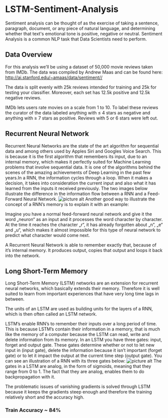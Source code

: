 # LSTM-Sentiment-Analysis
Sentiment analysis can be thought of as the exercise of taking a sentence, paragraph, document, or any piece of natural language, and determining whether that text's emotional tone is positive, negative or neutral. Sentiment Analysis is a common NLP task that Data Scientists need to perform.

## Data Overview
For this analysis we’ll be using a dataset of 50,000 movie reviews taken from IMDb. The data was compiled by Andrew Maas and can be found here: <http://ai.stanford.edu/~amaas/data/sentiment//>

The data is split evenly with 25k reviews intended for training and 25k for testing your classifier. Moreover, each set has 12.5k positive and 12.5k negative reviews.

IMDb lets users rate movies on a scale from 1 to 10. To label these reviews the curator of the data labeled anything with ≤ 4 stars as negative and anything with ≥ 7 stars as positive. Reviews with 5 or 6 stars were left out.

## Recurrent Neural Network
Recurrent Neural Networks are the state of the art algorithm for sequential data and among others used by Apples Siri and Googles Voice Search. This is because it is the first algorithm that remembers its input, due to an internal memory, which makes it perfectly suited for Machine Learning problems that involve sequential data. It is one of the algorithms behind the scenes of the amazing achievements of Deep Learning in the past few years.In a RNN, the information cycles through a loop. When it makes a decision, it takes into consideration the current input and also what it has learned from the inputs it received previously. The two images below illustrate the difference in the information flow between a RNN and a Feed-Forward Neural Network. ![picture alt](https://cdn-images-1.medium.com/max/1000/0*mRHhGAbsKaJPbT21.png)
Another good way to illustrate the concept of a RNN’s memory is to explain it with an example:

Imagine you have a normal feed-forward neural network and give it the word „neuron“ as an input and it processes the word character by character. At the time it reaches the character „r“, it has already forgotten about „n“, „e“ and „u“, which makes it almost impossible for this type of neural network to predict what character would come next.

A Recurrent Neural Network is able to remember exactly that, because of it’s internal memory. It produces output, copies that output and loops it back into the network.

## Long Short-Term Memory
Long Short-Term Memory (LSTM) networks are an extension for recurrent neural networks, which basically extends their memory. Therefore it is well suited to learn from important experiences that have very long time lags in between.

The units of an LSTM are used as building units for the layers of a RNN, which is then often called an LSTM network.

LSTM’s enable RNN’s to remember their inputs over a long period of time. This is because LSTM’s contain their information in a memory, that is much like the memory of a computer because the LSTM can read, write and delete information from its memory.
In an LSTM you have three gates: input, forget and output gate. These gates determine whether or not to let new input in (input gate), delete the information because it isn’t important (forget gate) or to let it impact the output at the current time step (output gate). You can see an illustration of a RNN with its three gates below:
![picture alt](https://cdn-images-1.medium.com/max/1000/0*YEVLdwY6verYMBEa.png)
The gates in a LSTM are analog, in the form of sigmoids, meaning that they range from 0 to 1. The fact that they are analog, enables them to do backpropagation with it.

The problematic issues of vanishing gradients is solved through LSTM because it keeps the gradients steep enough and therefore the training relatively short and the accuracy high.

### Train Accuracy ~ 84%
